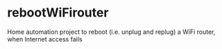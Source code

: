 # rebootWiFirouter
Home automation project to reboot (i.e. unplug and replug) a WiFi router, when Internet access fails
